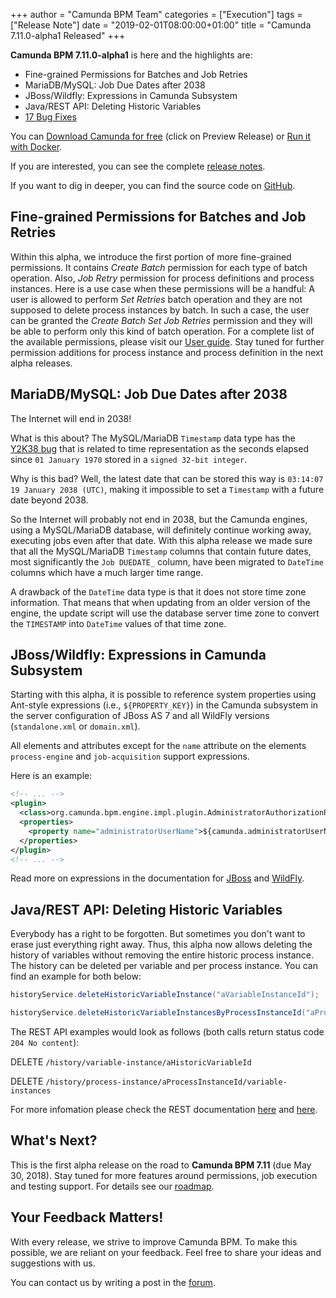 +++
author = "Camunda BPM Team"
categories = ["Execution"]
tags = ["Release Note"]
date = "2019-02-01T08:00:00+01:00"
title = "Camunda 7.11.0-alpha1 Released"
+++

**Camunda BPM 7.11.0-alpha1** is here and the highlights are:

* Fine-grained Permissions for Batches and Job Retries
* MariaDB/MySQL: Job Due Dates after 2038
* JBoss/Wildfly: Expressions in Camunda Subsystem
* Java/REST API: Deleting Historic Variables
* [17 Bug Fixes](https://app.camunda.com/jira/issues/?jql=issuetype%20%3D%20%22Bug%20Report%22%20AND%20fixVersion%20%3D%207.11.0-alpha1)

You can [Download Camunda for free](https://camunda.com/download/) (click on Preview Release) or [Run it with Docker](https://hub.docker.com/r/camunda/camunda-bpm-platform/).


If you are interested, you can see the complete [release notes](https://app.camunda.com/jira/secure/ReleaseNote.jspa?projectId=10230&version=15346).

If you want to dig in deeper, you can find the source code on [GitHub](https://github.com/camunda/camunda-bpm-platform/releases/tag/7.11.0-alpha1).

<!--more-->

## Fine-grained Permissions for Batches and Job Retries

Within this alpha, we introduce the first portion of more fine-grained permissions. It contains *Create Batch* permission for each type of batch operation. Also, *Job Retry* permission for process definitions and process instances. Here is a use case when these permissions will be a handful: A user is allowed to perform *Set Retries* batch operation and they are not supposed to delete process instances by batch. In such a case, the user can be granted the *Create Batch Set Job Retries* permission and they will be able to perform only this kind of batch operation. For a complete list of the available permissions, please visit our [User guide](https://docs.camunda.org/manual/latest/user-guide/process-engine/authorization-service/#additional-batch-permissions). Stay tuned for further permission additions for process instance and process definition in the next alpha releases.

## MariaDB/MySQL: Job Due Dates after 2038

The Internet will end in 2038!

What is this about? The MySQL/MariaDB `Timestamp` data type has the [Y2K38 bug](https://en.wikipedia.org/wiki/Year_2038_problem) that is related to time representation as the seconds elapsed since `01 January 1970` stored in a `signed 32-bit integer`.

Why is this bad? Well, the latest date that can be stored this way is `03:14:07 19 January 2038 (UTC)`, making it impossible to set a `Timestamp` with a future date beyond 2038.

So the Internet will probably not end in 2038, but the Camunda engines, using a MySQL/MariaDB database, will definitely continue working away, executing jobs even after that date. With this alpha release we made sure that all the MySQL/MariaDB `Timestamp` columns that contain future dates, most significantly the `Job DUEDATE_` column, have been migrated to `DateTime` columns which have a much larger time range.

A drawback of the `DateTime` data type is that it does not store time zone information. That means that when updating from an older version of the engine, the update script will use the database server time zone to convert the `TIMESTAMP` into `DateTime` values of that time zone.

## JBoss/Wildfly: Expressions in Camunda Subsystem

Starting with this alpha, it is possible to reference system properties using Ant-style expressions (i.e., `${PROPERTY_KEY}`) in the Camunda subsystem in the server configuration of JBoss AS 7 and all WildFly versions (`standalone.xml` or `domain.xml`).

All elements and attributes except for the `name` attribute on the elements `process-engine` and `job-acquisition` support expressions.

Here is an example:

```xml
<!-- ... -->
<plugin>
  <class>org.camunda.bpm.engine.impl.plugin.AdministratorAuthorizationPlugin</class>
  <properties>
    <property name="administratorUserName">${camunda.administratorUserName}</property>
  </properties>
</plugin>
<!-- ... -->
```

Read more on expressions in the documentation for [JBoss](https://docs.jboss.org/author/display/AS71/Expressions) and [WildFly](http://docs.wildfly.org/15/Extending_WildFly.html#expressions).

## Java/REST API: Deleting Historic Variables

Everybody has a right to be forgotten. But sometimes you don't want to erase just everything right away.
Thus, this alpha now allows deleting the history of variables without removing the entire historic process instance.
The history can be deleted per variable and per process instance. You can find an example for both below:

```java
historyService.deleteHistoricVariableInstance("aVariableInstanceId");

historyService.deleteHistoricVariableInstancesByProcessInstanceId("aProcessInstanceId");
```

The REST API examples would look as follows (both calls return status code `204 No content`):

DELETE `/history/variable-instance/aHistoricVariableId`

DELETE `/history/process-instance/aProcessInstanceId/variable-instances`

For more infomation please check the REST documentation [here](https://docs.camunda.org/manual/latest/reference/rest/history/variable-instance/delete-variable-instance/) and [here](https://docs.camunda.org/manual/latest/reference/rest/history/process-instance/delete-variable-instances/).

<!--no-more-->

## What's Next?

This is the first alpha release on the road to **Camunda BPM 7.11** (due May 30, 2018). Stay tuned for more features around permissions, job execution and testing support. For details see our [roadmap](https://camunda.com/learn/community/#roadmap).

## Your Feedback Matters!

With every release, we strive to improve Camunda BPM. To make this possible, we are reliant on your feedback. Feel free to share your ideas and suggestions with us.

You can contact us by writing a post in the [forum](https://forum.camunda.org/).
